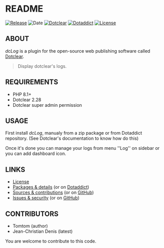 # README

[![Release](https://img.shields.io/badge/release-1.7.3-a2cbe9.svg)](https://git.dotclear.watch/JcDenis/dcLog/releases)
![Date](https://img.shields.io/badge/date-2023.11.04-c44d58.svg)
[![Dotclear](https://img.shields.io/badge/dotclear-v2.28-137bbb.svg)](https://fr.dotclear.org/download)
[![Dotaddict](https://img.shields.io/badge/dotaddict-official-9ac123.svg)](https://plugins.dotaddict.org/dc2/details/dcLog)
[![License](https://img.shields.io/badge/license-GPL--2.0-ececec.svg)](https://git.dotclear.watch/JcDenis/dcLog/src/branch/master/LICENSE)

## ABOUT

_dcLog_ is a plugin for the open-source web publishing software called [Dotclear](https://www.dotclear.org).

> Display dotclear's logs.

## REQUIREMENTS

* PHP 8.1+
* Dotclear 2.28
* Dotclear super admin permission

## USAGE

First install _dcLog_, manualy from a zip package or from 
Dotaddict repository. (See Dotclear's documentation to know how do this)

Once it's done you can manage your logs from menu 
''Log'' on sidebar or you can add dashboard icon.

## LINKS

* [License](https://git.dotclear.watch/JcDenis/dcLog/src/branch/master/LICENSE)
* [Packages & details](https://git.dotclear.watch/JcDenis/dcLog/releases) (or on [Dotaddict](https://plugins.dotaddict.org/dc2/details/dcLog))
* [Sources & contributions](https://git.dotclear.watch/JcDenis/dcLog) (or on [GitHub](https://github.com/JcDenis/dcLog))
* [Issues & security](https://git.dotclear.watch/JcDenis/dcLog/issues) (or on [GitHub](https://github.com/JcDenis/dcLog/issues))

## CONTRIBUTORS

* Tomtom (author)
* Jean-Christian Denis (latest)

You are welcome to contribute to this code.
